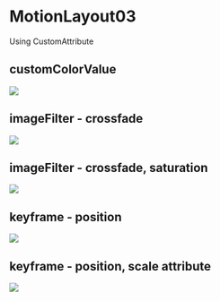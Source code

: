# MotionLayout03

Using CustomAttribute

## customColorValue

![](MotionLayout03-1.gif)

## imageFilter - crossfade

![](MotionLayout03-2.gif)

## imageFilter - crossfade, saturation

![](MotionLayout03-3.gif)

## keyframe - position

![](MotionLayout03-4.gif)

## keyframe - position, scale attribute

![](MotionLayout03-5.gif)